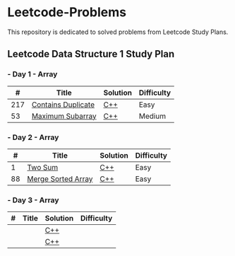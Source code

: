 # Leetcode-Problems
This repository is dedicated to solved problems from Leetcode Study Plans.

## Leetcode Data Structure 1 Study Plan 
### - Day 1 - Array 
| # | Title | Solution | Difficulty |
|---|---|---|---|
| 217 | [Contains Duplicate](https://leetcode.com/problems/contains-duplicate/?envType=study-plan&id=data-structure-i) | [C++](https://github.com/shajidHossainHemal/Leetcode-Problems/blob/master/Leetcode%20Data%20Structure%20Study%20Plan/Day%201/ContainsDuplicate.cpp) | Easy |
| 53 | [Maximum Subarray](https://leetcode.com/problems/maximum-subarray/) | [C++](https://github.com/shajidHossainHemal/Leetcode-Problems/blob/master/Leetcode%20Data%20Structure%20Study%20Plan/Day%201/MaximumSubarray.cpp) | Medium |

### - Day 2 - Array 
| # | Title | Solution | Difficulty |
|---|---|---|---|
| 1 | [Two Sum](https://leetcode.com/problems/two-sum/?envType=study-plan&id=data-structure-i) | [C++](https://github.com/shajidHossainHemal/Leetcode-Problems/blob/master/Leetcode%20Data%20Structure%20Study%20Plan/Day%202/TwoSum.cpp) | Easy |
| 88 | [Merge Sorted Array](https://leetcode.com/problems/merge-sorted-array/?envType=study-plan&id=data-structure-i) | [C++](https://github.com/shajidHossainHemal/Leetcode-Problems/blob/master/Leetcode%20Data%20Structure%20Study%20Plan/Day%202/MergeSortedArray.cpp) | Easy |

### - Day 3 - Array 
| # | Title | Solution | Difficulty |
|---|---|---|---|
|  | []() | [C++]() |  |
|  | []() | [C++]() |  |
